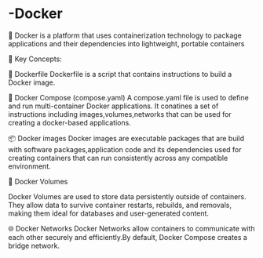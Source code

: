 # -Docker
🐳 Docker is a platform that uses containerization technology to package applications and their dependencies into lightweight, portable containers

🔧 Key Concepts:

📄 Dockerfile
Dockerfile is a script that contains instructions to build a Docker image.

📄 Docker Compose (compose.yaml)
A compose.yaml file is used to define and run multi-container Docker applications. It conatines a set of instructions including images,volumes,networks that can be used for creating a docker-based applications.

📦 Docker images
Docker images are executable packages that are build with software packages,application code and its dependencies used for creating containers that can run consistently across any compatible environment.

💾 Docker Volumes

Docker Volumes are used to store data persistently outside of containers.
They allow data to survive container restarts, rebuilds, and removals, making them ideal for databases and user-generated content.

🌐 Docker Networks
Docker Networks allow containers to communicate with each other securely and efficiently.By default, Docker Compose creates a bridge network.
